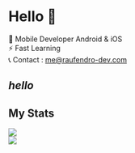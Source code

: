 # Hello 👋

💼  Mobile Developer Android & iOS</br>
⚡   Fast Learning</br>
📞  Contact : me@raufendro-dev.com

## $\textit{hello}$

## My Stats
<p align="left">
<img src=https://github-readme-stats.vercel.app/api/top-langs/?username=raufendro-dev&show_icons=true&theme=midnight-purple /></br>
<img src=https://github-readme-stats.vercel.app/api?username=raufendro-dev&show_icons=true%20alt=Rauf%20Endro&theme=midnight-purple />
</p>
